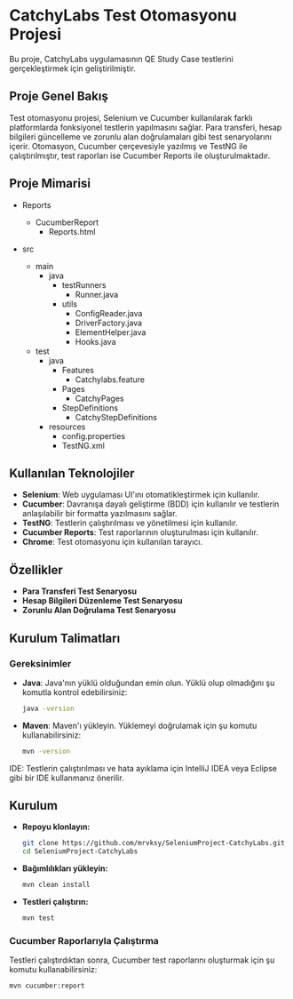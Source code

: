 # CatchyLabs Test Otomasyonu Projesi

Bu proje, CatchyLabs uygulamasının QE Study Case testlerini gerçekleştirmek için geliştirilmiştir. 

## Proje Genel Bakış

Test otomasyonu projesi, Selenium ve Cucumber kullanılarak farklı platformlarda fonksiyonel testlerin yapılmasını sağlar. Para transferi, hesap bilgileri güncelleme ve zorunlu alan doğrulamaları gibi test senaryolarını içerir. Otomasyon, Cucumber çerçevesiyle yazılmış ve TestNG ile çalıştırılmıştır, test raporları ise Cucumber Reports ile oluşturulmaktadır.

## Proje Mimarisi

- Reports
    - CucumberReport
        - Reports.html

- src
    - main
        - java
            - testRunners
                - Runner.java
            - utils
                - ConfigReader.java
                - DriverFactory.java
                - ElementHelper.java
                - Hooks.java
    - test
        - java
            - Features
                - Catchylabs.feature
            - Pages
                - CatchyPages
            - StepDefinitions
                - CatchyStepDefinitions
        - resources
            - config.properties
            - TestNG.xml


## Kullanılan Teknolojiler

- **Selenium**: Web uygulaması UI'ını otomatikleştirmek için kullanılır.
- **Cucumber**: Davranışa dayalı geliştirme (BDD) için kullanılır ve testlerin anlaşılabilir bir formatta yazılmasını sağlar.
- **TestNG**: Testlerin çalıştırılması ve yönetilmesi için kullanılır.
- **Cucumber Reports**: Test raporlarının oluşturulması için kullanılır.
- **Chrome**: Test otomasyonu için kullanılan tarayıcı.

## Özellikler

- **Para Transferi Test Senaryosu**
- **Hesap Bilgileri Düzenleme Test Senaryosu**
- **Zorunlu Alan Doğrulama Test Senaryosu**

## Kurulum Talimatları

### Gereksinimler

- **Java**: Java'nın yüklü olduğundan emin olun. Yüklü olup olmadığını şu komutla kontrol edebilirsiniz:
  ```bash
  java -version
  
- **Maven**: Maven'ı yükleyin. Yüklemeyi doğrulamak için şu komutu kullanabilirsiniz:
    ```bash
    mvn -version


IDE: Testlerin çalıştırılması ve hata ayıklama için IntelliJ IDEA veya Eclipse gibi bir IDE kullanmanız önerilir.

## Kurulum

- **Repoyu klonlayın:**

    ```bash
    git clone https://github.com/mrvksy/SeleniumProject-CatchyLabs.git
    cd SeleniumProject-CatchyLabs
    ```

- **Bağımlılıkları yükleyin:**

    ```bash
    mvn clean install
    ```

- **Testleri çalıştırın:**

    ```bash
    mvn test
    ```

### Cucumber Raporlarıyla Çalıştırma

Testleri çalıştırdıktan sonra, Cucumber test raporlarını oluşturmak için şu komutu kullanabilirsiniz:

```bash
mvn cucumber:report
```





